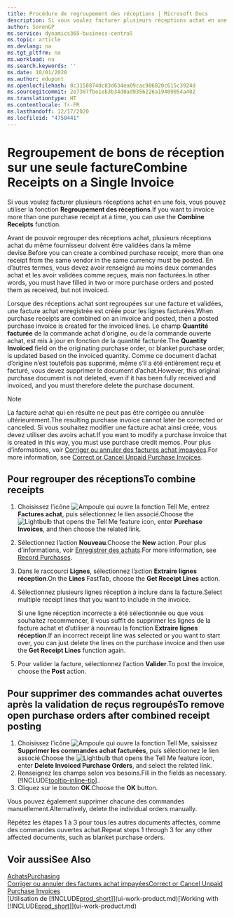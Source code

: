 ```yaml
---
title: Procédure de regroupement des réceptions | Microsoft Docs
description: Si vous voulez facturer plusieurs réceptions achat en une fois, vous pouvez utiliser la fonction Regroupement des réceptions.
author: SorenGP
ms.service: dynamics365-business-central
ms.topic: article
ms.devlang: na
ms.tgt_pltfrm: na
ms.workload: na
ms.search.keywords: ''
ms.date: 10/01/2020
ms.author: edupont
ms.openlocfilehash: 8c3158874dc83d634ea09cac986820c615c3924d
ms.sourcegitcommit: 2e7307fbe1eb3b34d0ad9356226a19409054a402
ms.translationtype: HT
ms.contentlocale: fr-FR
ms.lasthandoff: 12/17/2020
ms.locfileid: "4758441"
---
```

# <a name="combine-receipts-on-a-single-invoice"></a><span data-ttu-id="9cd35-103">Regroupement de bons de réception sur une seule facture</span><span class="sxs-lookup"><span data-stu-id="9cd35-103">Combine Receipts on a Single Invoice</span></span>

<span data-ttu-id="9cd35-104">Si vous voulez facturer plusieurs réceptions achat en une fois, vous pouvez utiliser la fonction **Regroupement des réceptions**.</span><span class="sxs-lookup"><span data-stu-id="9cd35-104">If you want to invoice more than one purchase receipt at a time, you can use the **Combine Receipts** function.</span></span>  

<span data-ttu-id="9cd35-105">Avant de pouvoir regrouper des réceptions achat, plusieurs réceptions achat du même fournisseur doivent être validées dans la même devise.</span><span class="sxs-lookup"><span data-stu-id="9cd35-105">Before you can create a combined purchase receipt, more than one receipt from the same vendor in the same currency must be posted.</span></span> <span data-ttu-id="9cd35-106">En d’autres termes, vous devez avoir renseigné au moins deux commandes achat et les avoir validées comme reçues, mais non facturées.</span><span class="sxs-lookup"><span data-stu-id="9cd35-106">In other words, you must have filled in two or more purchase orders and posted them as received, but not invoiced.</span></span>  

<span data-ttu-id="9cd35-107">Lorsque des réceptions achat sont regroupées sur une facture et validées, une facture achat enregistrée est créée pour les lignes facturées.</span><span class="sxs-lookup"><span data-stu-id="9cd35-107">When purchase receipts are combined on an invoice and posted, then a posted purchase invoice is created for the invoiced lines.</span></span> <span data-ttu-id="9cd35-108">Le champ **Quantité facturée** de la commande achat d’origine, ou de la commande ouverte achat, est mis à jour en fonction de la quantité facturée.</span><span class="sxs-lookup"><span data-stu-id="9cd35-108">The **Quantity Invoiced** field on the originating purchase order, or blanket purchase order, is updated based on the invoiced quantity.</span></span> <span data-ttu-id="9cd35-109">Comme ce document d’achat d’origine n’est toutefois pas supprimé, même s’il a été entièrement reçu et facturé, vous devez supprimer le document d’achat.</span><span class="sxs-lookup"><span data-stu-id="9cd35-109">However, this original purchase document is not deleted, even if it has been fully received and invoiced, and you must therefore delete the purchase document.</span></span>  

> [!NOTE]
> <span data-ttu-id="9cd35-110">La facture achat qui en résulte ne peut pas être corrigée ou annulée ultérieurement.</span><span class="sxs-lookup"><span data-stu-id="9cd35-110">The resulting purchase invoice cannot later be corrected or canceled.</span></span> <span data-ttu-id="9cd35-111">Si vous souhaitez modifier une facture achat ainsi créée, vous devez utiliser des avoirs achat.</span><span class="sxs-lookup"><span data-stu-id="9cd35-111">If you want to modify a purchase invoice that is created in this way, you must use purchase credit memos.</span></span> <span data-ttu-id="9cd35-112">Pour plus d’informations, voir [Corriger ou annuler des factures achat impayées](purchasing-how-correct-cancel-unpaid-purchase-invoices.md).</span><span class="sxs-lookup"><span data-stu-id="9cd35-112">For more information, see [Correct or Cancel Unpaid Purchase Invoices](purchasing-how-correct-cancel-unpaid-purchase-invoices.md).</span></span>

## <a name="to-combine-receipts"></a><span data-ttu-id="9cd35-113">Pour regrouper des réceptions</span><span class="sxs-lookup"><span data-stu-id="9cd35-113">To combine receipts</span></span>

1. <span data-ttu-id="9cd35-114">Choisissez l’icône ![Ampoule qui ouvre la fonction Tell Me](media/ui-search/search_small.png "Dites-moi ce que vous voulez faire"), entrez **Factures achat**, puis sélectionnez le lien associé.</span><span class="sxs-lookup"><span data-stu-id="9cd35-114">Choose the ![Lightbulb that opens the Tell Me feature](media/ui-search/search_small.png "Tell me what you want to do") icon, enter **Purchase Invoices**, and then choose the related link.</span></span>  
2. <span data-ttu-id="9cd35-115">Sélectionnez l’action **Nouveau**.</span><span class="sxs-lookup"><span data-stu-id="9cd35-115">Choose the **New** action.</span></span> <span data-ttu-id="9cd35-116">Pour plus d’informations, voir [Enregistrer des achats](purchasing-how-record-purchases.md).</span><span class="sxs-lookup"><span data-stu-id="9cd35-116">For more information, see [Record Purchases](purchasing-how-record-purchases.md).</span></span>  
3. <span data-ttu-id="9cd35-117">Dans le raccourci **Lignes**, sélectionnez l’action **Extraire lignes réception**.</span><span class="sxs-lookup"><span data-stu-id="9cd35-117">On the **Lines** FastTab, choose the **Get Receipt Lines** action.</span></span>  
4. <span data-ttu-id="9cd35-118">Sélectionnez plusieurs lignes réception à inclure dans la facture.</span><span class="sxs-lookup"><span data-stu-id="9cd35-118">Select multiple receipt lines that you want to include in the invoice.</span></span>  

    <span data-ttu-id="9cd35-119">Si une ligne réception incorrecte a été sélectionnée ou que vous souhaitez recommencer, il vous suffit de supprimer les lignes de la facture achat et d’utiliser à nouveau la fonction **Extraire lignes réception**.</span><span class="sxs-lookup"><span data-stu-id="9cd35-119">If an incorrect receipt line was selected or you want to start over, you can just delete the lines on the purchase invoice and then use the **Get Receipt Lines** function again.</span></span>  
5. <span data-ttu-id="9cd35-120">Pour valider la facture, sélectionnez l’action **Valider**.</span><span class="sxs-lookup"><span data-stu-id="9cd35-120">To post the invoice, choose the **Post** action.</span></span>  

## <a name="to-remove-open-purchase-orders-after-combined-receipt-posting"></a><span data-ttu-id="9cd35-121">Pour supprimer des commandes achat ouvertes après la validation de reçus regroupés</span><span class="sxs-lookup"><span data-stu-id="9cd35-121">To remove open purchase orders after combined receipt posting</span></span>

1. <span data-ttu-id="9cd35-122">Choisissez l’icône ![Ampoule qui ouvre la fonction Tell Me](media/ui-search/search_small.png "Dites-moi ce que vous voulez faire"), saisissez **Supprimer les commandes achat facturées**, puis sélectionnez le lien associé.</span><span class="sxs-lookup"><span data-stu-id="9cd35-122">Choose the ![Lightbulb that opens the Tell Me feature](media/ui-search/search_small.png "Tell me what you want to do") icon, enter **Delete Invoiced Purchase Orders**, and select the related link.</span></span>  
2. <span data-ttu-id="9cd35-123">Renseignez les champs selon vos besoins.</span><span class="sxs-lookup"><span data-stu-id="9cd35-123">Fill in the fields as necessary.</span></span> [!INCLUDE[tooltip-inline-tip](includes/tooltip-inline-tip_md.md)]<span data-ttu-id="9cd35-124">.</span><span class="sxs-lookup"><span data-stu-id="9cd35-124">.</span></span>
3. <span data-ttu-id="9cd35-125">Cliquez sur le bouton **OK**.</span><span class="sxs-lookup"><span data-stu-id="9cd35-125">Choose the **OK** button.</span></span>  

<span data-ttu-id="9cd35-126">Vous pouvez également supprimer chacune des commandes manuellement.</span><span class="sxs-lookup"><span data-stu-id="9cd35-126">Alternatively, delete the individual orders manually.</span></span>

<span data-ttu-id="9cd35-127">Répétez les étapes 1 à 3 pour tous les autres documents affectés, comme des commandes ouvertes achat.</span><span class="sxs-lookup"><span data-stu-id="9cd35-127">Repeat steps 1 through 3 for any other affected documents, such as blanket purchase orders.</span></span>

## <a name="see-also"></a><span data-ttu-id="9cd35-128">Voir aussi</span><span class="sxs-lookup"><span data-stu-id="9cd35-128">See Also</span></span>

[<span data-ttu-id="9cd35-129">Achats</span><span class="sxs-lookup"><span data-stu-id="9cd35-129">Purchasing</span></span>](purchasing-manage-purchasing.md)  
[<span data-ttu-id="9cd35-130">Corriger ou annuler des factures achat impayées</span><span class="sxs-lookup"><span data-stu-id="9cd35-130">Correct or Cancel Unpaid Purchase Invoices</span></span>](purchasing-how-correct-cancel-unpaid-purchase-invoices.md)  
<span data-ttu-id="9cd35-131">[Utilisation de [!INCLUDE[prod_short](includes/prod_short.md)]](ui-work-product.md)</span><span class="sxs-lookup"><span data-stu-id="9cd35-131">[Working with [!INCLUDE[prod_short](includes/prod_short.md)]](ui-work-product.md)</span></span>  
